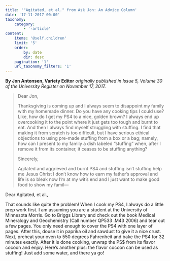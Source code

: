 ```yaml
---
title: '"Agitated, et al." from Ask Jon: An Advice Column'
date: '17-11-2017 00:00'
taxonomy:
    category:
        - '-article'
content:
    items: '@self.children'
    limit: '5'
    order:
        by: date
        dir: desc
    pagination: '1'
    url_taxonomy_filters: '1'
---
```


**By Jon Antonsen, Variety Editor** _originally published in Issue 5, Volume 30 of the University Register on November 17, 2017._

> Dear Jon,
> 
> Thanksgiving is coming up and I always seem to disappoint my family with my homemade dinner. Do you have any cooking tips I could use? Like, how do I get my PS4 to a nice, golden brown? I always end up overcooking it to the point where it just gets too tough and burnt to eat. And then I always find myself struggling with stuffing. I find that making it from scratch is too difficult, but I have serious ethical objections to using pre-made stuffing from a box or a bag; namely, how can I present to my family a dish labeled “stuffing” when, after I remove it from its container, it ceases to be stuffing anything?
> 
> Sincerely, 
> 
> Agitated and aggrieved and burnt PS4 and stuffing isn’t stuffing help me Jesus Christ I don’t know how to earn my father’s approval and life is so bleak now I’m at my wit’s end and I just want to make good food to show my famil—

Dear Agitated, et al.,

That sounds like quite the problem! When I cook my PS4, I always do a little prep work first. I am assuming you are a student at the University of Minnesota Morris. Go to Briggs Library and check out the book Medical Mineralogy and Geochemistry (Call number QP533 .M43 2006) and tear out a few pages. You only need enough to cover the PS4 with one layer of pages. After this, douse it in paprika oil and sawdust to give it a nice crust. Next, preheat your oven to 550 degrees Fahrenheit and bake the PS4 for 32 minutes exactly. After it is done cooking, unwrap the PS$ from its flavor cocoon and enjoy. Here’s another plus: the flavor cocoon can be used as stuffing! Just add some water, and there ya go!
